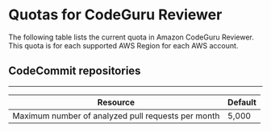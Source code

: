 # Quotas for CodeGuru Reviewer<a name="quotas"></a>

The following table lists the current quota in Amazon CodeGuru Reviewer\. This quota is for each supported AWS Region for each AWS account\. 

## CodeCommit repositories<a name="limits-reviewer"></a>


****  

| Resource | Default | 
| --- | --- | 
| Maximum number of analyzed pull requests per month | 5,000 | 